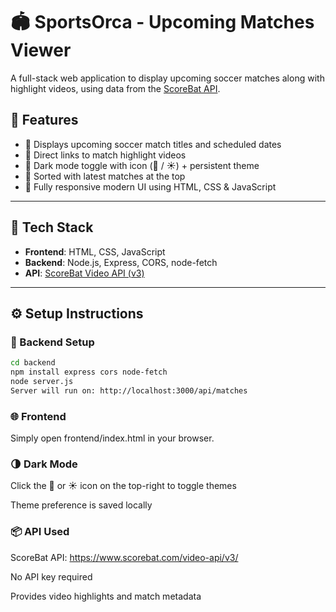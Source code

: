 # 🏟️ SportsOrca - Upcoming Matches Viewer

A full-stack web application to display upcoming soccer matches along with highlight videos, using data from the [ScoreBat API](https://www.scorebat.com/video-api/v3/).

## 🚀 Features

- 📅 Displays upcoming soccer match titles and scheduled dates
- 🎥 Direct links to match highlight videos
- 🌙 Dark mode toggle with icon (🌙 / ☀️) + persistent theme
- 🔄 Sorted with latest matches at the top
- 📱 Fully responsive modern UI using HTML, CSS & JavaScript

---

## 🧱 Tech Stack

- **Frontend**: HTML, CSS, JavaScript
- **Backend**: Node.js, Express, CORS, node-fetch
- **API**: [ScoreBat Video API (v3)](https://www.scorebat.com/video-api/v3/)

---

## ⚙️ Setup Instructions

### 🔧 Backend Setup

```bash
cd backend
npm install express cors node-fetch
node server.js
Server will run on: http://localhost:3000/api/matches
```
### 🌐 Frontend
Simply open frontend/index.html in your browser.

### 🌗 Dark Mode
Click the 🌙 or ☀️ icon on the top-right to toggle themes

Theme preference is saved locally

### 📦 API Used
ScoreBat API: https://www.scorebat.com/video-api/v3/

No API key required

Provides video highlights and match metadata



